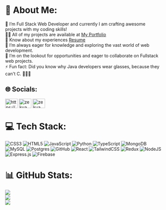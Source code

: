 # 💫 About Me:
🔭 I’m Full Stack Web Developer and currently I am crafting awesome projects with my coding skills!<br>👨‍💻 All of my projects are available at [My Portfolio](https://zekua.tech)<br>📄 Know about my experiences [Resume](https://drive.google.com/file/d/19eftkhrRFT-8mm8JzfaVHcEwdgdJxprf/view)<br>🌱 I’m always eager for knowledge and exploring the vast world of web development.<br>👯 I’m on the lookout for opportunities and eager to collaborate on Fullstack web projects.<br>⚡ Fun fact: Did you know why Java developers wear glasses, because they can't C. 👨‍💻😂


## 🌐 Socials:
<p align="left">
<a href="https://linkedin.com/in/zekariyas-kumsa" target="blank"><img align="center" src="https://raw.githubusercontent.com/rahuldkjain/github-profile-readme-generator/master/src/images/icons/Social/linked-in-alt.svg" alt="https://www.linkedin.com/in/zekariyas-kumsa" height="30" width="40" /></a>
<a href="https://www.leetcode.com/zekua" target="blank"><img align="center" src="https://raw.githubusercontent.com/rahuldkjain/github-profile-readme-generator/master/src/images/icons/Social/leet-code.svg" alt="zekua" height="30" width="40" /></a>
<a href="https://codeforces.com/profile/zekua" target="blank"><img align="center" src="https://raw.githubusercontent.com/rahuldkjain/github-profile-readme-generator/master/src/images/icons/Social/codeforces.svg" alt="zekua" height="30" width="40" /></a>
</p>

# 💻 Tech Stack:
![CSS3](https://img.shields.io/badge/css3-%231572B6.svg?style=for-the-badge&logo=css3&logoColor=white) ![HTML5](https://img.shields.io/badge/html5-%23E34F26.svg?style=for-the-badge&logo=html5&logoColor=white) ![JavaScript](https://img.shields.io/badge/javascript-%23323330.svg?style=for-the-badge&logo=javascript&logoColor=%23F7DF1E) ![Python](https://img.shields.io/badge/python-3670A0?style=for-the-badge&logo=python&logoColor=ffdd54) ![TypeScript](https://img.shields.io/badge/typescript-%23007ACC.svg?style=for-the-badge&logo=typescript&logoColor=white) ![MongoDB](https://img.shields.io/badge/MongoDB-%234ea94b.svg?style=for-the-badge&logo=mongodb&logoColor=white) ![MySQL](https://img.shields.io/badge/mysql-4479A1.svg?style=for-the-badge&logo=mysql&logoColor=white) ![Postgres](https://img.shields.io/badge/postgres-%23316192.svg?style=for-the-badge&logo=postgresql&logoColor=white) ![GitHub](https://img.shields.io/badge/github-%23121011.svg?style=for-the-badge&logo=github&logoColor=white) ![React](https://img.shields.io/badge/react-%2320232a.svg?style=for-the-badge&logo=react&logoColor=%2361DAFB) ![TailwindCSS](https://img.shields.io/badge/tailwindcss-%2338B2AC.svg?style=for-the-badge&logo=tailwind-css&logoColor=white) ![Redux](https://img.shields.io/badge/redux-%23593d88.svg?style=for-the-badge&logo=redux&logoColor=white) ![NodeJS](https://img.shields.io/badge/node.js-6DA55F?style=for-the-badge&logo=node.js&logoColor=white) ![Express.js](https://img.shields.io/badge/express.js-%23404d59.svg?style=for-the-badge&logo=express&logoColor=%2361DAFB) ![Firebase](https://img.shields.io/badge/firebase-a08021?style=for-the-badge&logo=firebase&logoColor=ffcd34)
# 📊 GitHub Stats:
![](https://github-readme-stats.vercel.app/api?username=Zekud&theme=dark&hide_border=false&include_all_commits=true&count_private=false)<br/>
![](https://github-readme-streak-stats.herokuapp.com/?user=Zekud&theme=dark&hide_border=false)<br/>
![](https://github-readme-stats.vercel.app/api/top-langs/?username=Zekud&theme=dark&hide_border=false&include_all_commits=true&count_private=false&layout=compact)

<!-- Proudly created with GPRM ( https://gprm.itsvg.in ) -->
